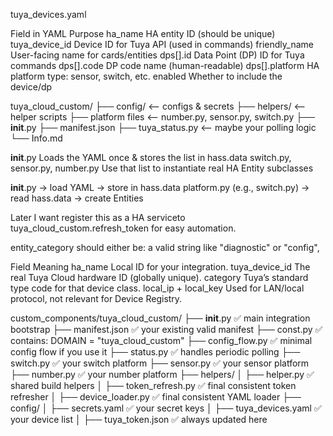 
tuya_devices.yaml

Field in YAML	Purpose
ha_name	        HA entity ID (should be unique)
tuya_device_id	Device ID for Tuya API (used in commands)
friendly_name	User-facing name for cards/entities
dps[].id	    Data Point (DP) ID for Tuya commands
dps[].code	    DP code name (human-readable)
dps[].platform	HA platform type: sensor, switch, etc.
enabled	Whether to include the device/dp


tuya_cloud_custom/
├── config/              <-- configs & secrets
├── helpers/             <-- helper scripts
├── platform files       <-- number.py, sensor.py, switch.py
├── __init__.py
├── manifest.json
├── tuya_status.py       <-- maybe your polling logic
└── Info.md

__init__.py	                        Loads the YAML once & stores the list in hass.data
switch.py, sensor.py, number.py	    Use that list to instantiate real HA Entity subclasses

__init__.py → load YAML → store in hass.data
platform.py (e.g., switch.py) → read hass.data → create Entities

Later I want register this as a HA serviceto tuya_cloud_custom.refresh_token for easy automation.

entity_category should either be: a valid string like "diagnostic" or "config",

Field	                Meaning
ha_name	                Local ID for your integration.
tuya_device_id	        The real Tuya Cloud hardware ID (globally unique).
category	            Tuya’s standard type code for that device class.
local_ip + local_key	Used for LAN/local protocol, not relevant for Device Registry.

custom_components/tuya_cloud_custom/
├── __init__.py               ✅ main integration bootstrap
├── manifest.json             ✅ your existing valid manifest
├── const.py                  ✅ contains: DOMAIN = "tuya_cloud_custom"
├── config_flow.py            ✅ minimal config flow if you use it
├── status.py                 ✅ handles periodic polling
├── switch.py                 ✅ your switch platform
├── sensor.py                 ✅ your sensor platform
├── number.py                 ✅ your number platform
├── helpers/
│   ├── helper.py             ✅ shared build helpers
│   ├── token_refresh.py      ✅ final consistent token refresher
│   ├── device_loader.py      ✅ final consistent YAML loader
├── config/
│   ├── secrets.yaml          ✅ your secret keys
│   ├── tuya_devices.yaml     ✅ your device list
│   ├── tuya_token.json       ✅ always updated here